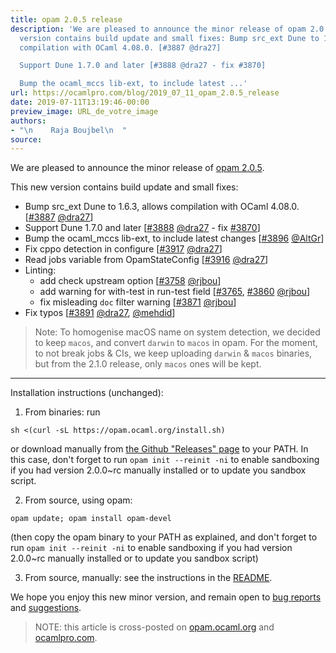 ```yaml
---
title: opam 2.0.5 release
description: 'We are pleased to announce the minor release of opam 2.0.5. This new
  version contains build update and small fixes: Bump src_ext Dune to 1.6.3, allows
  compilation with OCaml 4.08.0. [#3887 @dra27]

  Support Dune 1.7.0 and later [#3888 @dra27 - fix #3870]

  Bump the ocaml_mccs lib-ext, to include latest ...'
url: https://ocamlpro.com/blog/2019_07_11_opam_2.0.5_release
date: 2019-07-11T13:19:46-00:00
preview_image: URL_de_votre_image
authors:
- "\n    Raja Boujbel\n  "
source:
---
```


<p>We are pleased to announce the minor release of <a href="https://github.com/ocaml/opam/releases/tag/2.0.5">opam 2.0.5</a>.</p>
<p>This new version contains build update and small fixes:</p>
<ul>
<li>Bump src_ext Dune to 1.6.3, allows compilation with OCaml 4.08.0. [<a href="https://github.com/ocaml/opam/pull/3887">#3887</a> <a href="https://github.com/dra27">@dra27</a>]
</li>
<li>Support Dune 1.7.0 and later [<a href="https://github.com/ocaml/opam/pull/3888">#3888</a> <a href="https://github.com/dra27">@dra27</a> - fix <a href="https://github.com/ocaml/opam/issues/3870">#3870</a>]
</li>
<li>Bump the ocaml_mccs lib-ext, to include latest changes [<a href="https://github.com/ocaml/opam/pull/3896">#3896</a> <a href="https://github.com/AltGr">@AltGr</a>]
</li>
<li>Fix cppo detection in configure [<a href="https://github.com/ocaml/opam/pull/3917">#3917</a> <a href="https://github.com/dra27">@dra27</a>]
</li>
<li>Read jobs variable from OpamStateConfig [<a href="https://github.com/ocaml/opam/pull/3916">#3916</a> <a href="https://github.com/dra27">@dra27</a>]
</li>
<li>Linting:
<ul>
<li>add check upstream option [<a href="https://github.com/ocaml/opam/pull/3758">#3758</a> <a href="https://github.com/rjbou">@rjbou</a>]
</li>
<li>add warning for with-test in run-test field [<a href="https://github.com/ocaml/opam/pull/3765">#3765</a>, <a href="https://github.com/ocaml/opam/pull/3860">#3860</a> <a href="https://github.com/rjbou">@rjbou</a>]
</li>
<li>fix misleading <code>doc</code> filter warning [<a href="https://github.com/ocaml/opam/pull/3871">#3871</a> <a href="https://github.com/rjbou">@rjbou</a>]
</li>
</ul>
</li>
<li>Fix typos [<a href="https://github.com/ocaml/opam/pull/3891">#3891</a> <a href="https://github.com/dra27">@dra27</a>, <a href="https://github.com/mehdid">@mehdid</a>]
</li>
</ul>
<blockquote>
<p>Note: To homogenise macOS name on system detection, we decided to keep <code>macos</code>, and convert <code>darwin</code> to <code>macos</code> in opam. For the moment, to not break jobs &amp; CIs, we keep uploading <code>darwin</code> &amp; <code>macos</code> binaries, but from the 2.1.0 release, only <code>macos</code> ones will be kept.</p>
</blockquote>
<hr/>
<p>Installation instructions (unchanged):</p>
<ol>
<li>From binaries: run
</li>
</ol>
<pre><code class="language-shell-session">sh &lt;(curl -sL https://opam.ocaml.org/install.sh)
</code></pre>
<p>or download manually from <a href="https://github.com/ocaml/opam/releases/tag/2.0.5">the Github &quot;Releases&quot; page</a> to your PATH. In this case, don't forget to run <code>opam init --reinit -ni</code> to enable sandboxing if you had version 2.0.0~rc manually installed or to update you sandbox script.</p>
<ol start="2">
<li>From source, using opam:
</li>
</ol>
<pre><code class="language-shell-sesiion">opam update; opam install opam-devel
</code></pre>
<p>(then copy the opam binary to your PATH as explained, and don't forget to run <code>opam init --reinit -ni</code> to enable sandboxing if you had version 2.0.0~rc manually installed or to update you sandbox script)</p>
<ol start="3">
<li>From source, manually: see the instructions in the <a href="https://github.com/ocaml/opam/tree/2.0.5#compiling-this-repo">README</a>.
</li>
</ol>
<p>We hope you enjoy this new minor version, and remain open to <a href="https://github.com/ocaml/opam/issues">bug reports</a> and <a href="https://github.com/ocaml/opam/issues">suggestions</a>.</p>
<blockquote>
<p>NOTE: this article is cross-posted on <a href="https://opam.ocaml.org/blog/">opam.ocaml.org</a> and <a href="https://ocamlpro.com/blog">ocamlpro.com</a>.</p>
</blockquote>

